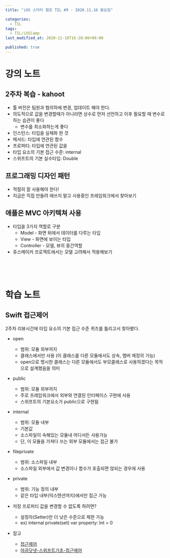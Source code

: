 ```yaml
---
title: "iOS 스타터 캠프 TIL #9 - 2020.11.16 월요일"

categories:
  - TIL
tags:
  - TIL/iOSCamp
last_modified_at: 2020-11-16T16:20:00+09:00

published: true
---
```


# 강의 노트

## 2주차 복습 - kahoot

- 툴 버전은 팀원과 협의하에 변경, 업데이트 해야 한다.
- 의도적으로 값을 변경할때가 아니라면 상수로 먼저 선언하고 이후 필요할 때 변수로 하는 습관이 좋다
    - 변수를 최소화하는게 좋다
- 인스턴스: 타입을 실체화 한 것
- 메서드: 타입에 연관된 함수
- 프로퍼티: 타입에 연관된 값을
- 타입 요소의 기본 접근 수준: internal
- 스위프트의 기본 실수타입: Double

## 프로그래밍 디자인 패턴

- 적절히 잘 사용해야 한다!
- 지금은 직접 만들려 애쓰지 말고 사용중인 프레임워크에서 찾아보기

## 애플은 MVC 아키텍쳐 사용

- 타입을 3가지 역할로 구분
    - Model - 화면 뒤에서 데이터를 다루는 타입
    - View - 화면에 보이는 타입
    - Controller - 모델, 뷰의 중간역할
- 쥬스메이커 프로젝트에서는 모델 고려해서 적용해보기



<br/><br/><br/>

# 학습 노트

## Swift 접근제어

2주차 리뷰시간에 타입 요소의 기본 접근 수준 퀴즈를 틀리고서 찾아봤다.

- open
    - 범위: 모듈 외부까지 
    - 클래스에서만 사용 (이 클래스를 다른 모듈에서도 상속, 멤버 재정의 가능)
    - open으로 명시한 클래스는 다른 모듈에서도 부모클래스로 사용하겠다는 목적으로 설계했음을 의미
- public
    - 범위: 모듈 외부까지
    - 주로 프레임워크에서 외부와 연결된 인터페이스 구현에 사용
    - 스위프트의 기본요소가 public으로 구현됨
- internal
    - 범위: 모듈 내부
    - 기본값
    - 소스파일이 속해있는 모듈내 어디서든 사용가능
    - 단, 이 모듈을 가져다 쓰는 외부 모듈에서는 접근 불가
- fileprivate
    - 범위: 소스파일 내부
    - 소스파일 외부에서 값 변경이나 함수가 호출되면 않되는 경우에 사용
- private
    - 범위: 기능 정의 내부
    - 같은 타입 내부(익스텐션까지)에서만 접근 가능
- 저장 프로퍼티 값을 변경할 수 없도록 하려면?
    - 설정자(Setter)만 더 낮은 수준으로 제한 가능
    - ex) internal private(set) var property: Int = 0

- 참고 
    - [접근제어](https://velog.io/@wimes/-%EC%A0%91%EA%B7%BC%EC%A0%9C%EC%96%B4)
    - [야곰닷넷-스위프트기초-접근제어](https://yagom.net/courses/swift-basic/lessons/%EC%A0%91%EA%B7%BC%EC%A0%9C%EC%96%B4/)